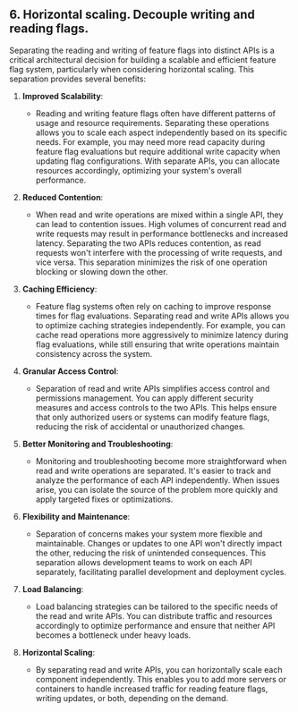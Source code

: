 ## 6. Horizontal scaling. Decouple writing and reading flags.

Separating the reading and writing of feature flags into distinct APIs is a critical architectural decision for building a scalable and efficient feature flag system, particularly when considering horizontal scaling. This separation provides several benefits:

1. **Improved Scalability**:
   - Reading and writing feature flags often have different patterns of usage and resource requirements. Separating these operations allows you to scale each aspect independently based on its specific needs. For example, you may need more read capacity during feature flag evaluations but require additional write capacity when updating flag configurations. With separate APIs, you can allocate resources accordingly, optimizing your system's overall performance.

2. **Reduced Contention**:
   - When read and write operations are mixed within a single API, they can lead to contention issues. High volumes of concurrent read and write requests may result in performance bottlenecks and increased latency. Separating the two APIs reduces contention, as read requests won't interfere with the processing of write requests, and vice versa. This separation minimizes the risk of one operation blocking or slowing down the other.

3. **Caching Efficiency**:
   - Feature flag systems often rely on caching to improve response times for flag evaluations. Separating read and write APIs allows you to optimize caching strategies independently. For example, you can cache read operations more aggressively to minimize latency during flag evaluations, while still ensuring that write operations maintain consistency across the system.

4. **Granular Access Control**:
   - Separation of read and write APIs simplifies access control and permissions management. You can apply different security measures and access controls to the two APIs. This helps ensure that only authorized users or systems can modify feature flags, reducing the risk of accidental or unauthorized changes.

5. **Better Monitoring and Troubleshooting**:
   - Monitoring and troubleshooting become more straightforward when read and write operations are separated. It's easier to track and analyze the performance of each API independently. When issues arise, you can isolate the source of the problem more quickly and apply targeted fixes or optimizations.

6. **Flexibility and Maintenance**:
   - Separation of concerns makes your system more flexible and maintainable. Changes or updates to one API won't directly impact the other, reducing the risk of unintended consequences. This separation allows development teams to work on each API separately, facilitating parallel development and deployment cycles.

7. **Load Balancing**:
   - Load balancing strategies can be tailored to the specific needs of the read and write APIs. You can distribute traffic and resources accordingly to optimize performance and ensure that neither API becomes a bottleneck under heavy loads.

8. **Horizontal Scaling**:
   - By separating read and write APIs, you can horizontally scale each component independently. This enables you to add more servers or containers to handle increased traffic for reading feature flags, writing updates, or both, depending on the demand.
